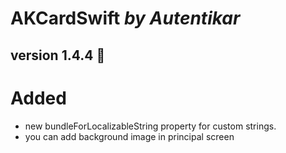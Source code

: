 # AKCardSwift *by Autentikar*

## version 1.4.4 :rocket:

# Added
* new bundleForLocalizableString property for custom strings.
* you can add background image in principal screen
